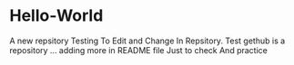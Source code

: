 # Hello-World
A new repsitory
Testing To Edit and Change In Repsitory.
Test gethub is a repository ...
adding more in README file Just to check And practice

